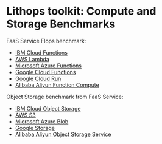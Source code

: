 # Lithops toolkit: Compute and Storage Benchmarks

FaaS Service Flops benchmark:

- [IBM Cloud Functions](flops/ibm_cf)
- [AWS Lambda](flops/aws_lambda)
- [Microsoft Azure Functions](flops/azure_functions)
- [Google Cloud Functions](flops/gcp_functions)
- [Google Cloud Run](flops/gcp_run)
- [Alibaba Aliyun Function Compute](flops/aliyun_fc)

Object Storage benchmark from FaaS Service:

- [IBM Cloud Object Storage](object_storage/ibm_cos)
- [AWS S3](object_storage/aws_s3)
- [Microsoft Azure Blob](object_storage/azure_blob)
- [Google Storage](object_storage/google_storage)
- [Alibaba Aliyun Object Storage Service](object_storage/aliyun_oss)
